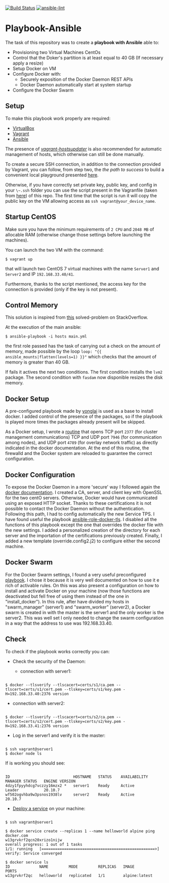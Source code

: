 [![Build Status](https://www.travis-ci.com/attgua/Playbook-Ansible.svg?branch=main)](https://www.travis-ci.com/attgua/Playbook-Ansible)
[![ansible-lint](https://github.com/attgua/Playbook-Ansible/actions/workflows/github_actions.yml/badge.svg)](https://github.com/attgua/Playbook-Ansible/actions/workflows/github_actions.yml)

# Playbook-Ansible
The task of this repository was to create a **playbook with Ansible** able to:

- Provisioning two Virtual Machines CentOs
- Control that the Doker's partition is at least equal to 40 GB (If necessary apply a resize) 
- Setup Docker on VM
- Configure Docker with: <br/>
  - Securely exposition of the Docker Daemon REST APIs <br/>
  - Docker Daemon automatically start at system startup
- Configure the Docker Swarm

## Setup

To make this playbook work properly are required:

* [VirtualBox](https://www.virtualbox.org/)
* [Vagrant](https://www.ansible.com/)
* [Ansible](https://ansible.com)

The presence of *[vagrant-hostsupdater](https://github.com/agiledivider/vagrant-hostsupdater)* is also recommended for automatic management of hosts, which otherwise can still be done manually.

To create a secure SSH connection, in addition to the connection provided by Vagrant, you can follow, from step two, the *the path to success* to build a convenient local playground presented [here](https://max.engineer/six-ansible-practices#automate-adding-your-pub-key-to-vms).

Otherwise, if you have correctly set private key, public key, and config in your `\~.ssh` folder you can use the script present in the Vagranfile (taken from [here](https://stackoverflow.com/questions/30075461/how-do-i-add-my-own-public-key-to-vagrant-vm)) of this repo. The first time that the script is run it will copy the public key on the VM allowing access as `ssh vagrant@your_device_name`. 


## Startup CentOS

Make sure you have the minimum requirements of `2 CPU` and `2048 MB` of allocable RAM (otherwise change those settings before launching the machines).

You can launch the two VM with the command:

```
$ vagrant up

```

that will launch two CentOS 7 virtual machines with the name `Server1` and `Server2` and IP `192.168.33.40/41`. 

Furthermore, thanks to the script mentioned, the access key for the connection is provided (only if the key is not present).

## Control Memory

This solution is inspired from [this](https://stackoverflow.com/questions/26981907/using-ansible-to-manage-disk-space) solved-problem on StackOverflow.

At the execution of the main ansible:
```
$ ansible-playbook -i hosts main.yml
```
the first role passed has the task of carrying out a check on the amount of memory, made possible by the loop `loop: "{{ ansible_mounts|flatten(levels=1) }}"` which checks that the amount of memory is greater than 40 GB.

If fails it actives the next two conditions. 
The first condition installs the `lvm2` package. 
The second condition with `fasdam` now disponible resizes the disk memory.


## Docker Setup

A pre-configured playbook made by [yonglai](https://gist.github.com/yonglai/d4617d6914d5f4eb22e4e5a15c0e9a03) is used as a base to install docker.
I added control of the presence of the packages, so if the playbook is played more times the packages already present will be skipped.

As a Docker setup, I wrote a [routine](https://www.digitalocean.com/community/tutorials/how-to-configure-the-linux-firewall-for-docker-swarm-on-centos-7) that opens TCP port `2377` (for cluster management communications) TCP and UDP port `7946` (for communication among nodes), and UDP port `4789` (for overlay network traffic) as directly indicated in the docker documentation.
At the end of this routine, the firewalld and the Docker system are reloaded to guarantee the correct configuration.

## Docker Configuration

To expose the Docker Daemon in a more 'secure' way I followed again the [docker documentation](http://docs.docker.oeynet.com/engine/security/https/).
I created a CA, server, and client key with OpenSSL for the two centO servers. Otherwise, Docker would have communicated using an exposed HTTP socket.
Thanks to these certifications it is not possible to contact the Docker Daemon without the authentication.
Following this path, I had to config automatically the new Service TPS.
I have found useful the playbook [ansible-role-docker-tls](https://github.com/cromarty/ansible-role-docker-tls).
I disabled all the functions of this playbook except the one that overrides the docker file with the new settings. I added a personalized creation of the directory for each server and the importation of the certifications previously created. Finally, I added a new template (override.config2.j2) to configure either the second machine. 


## Docker Swarm

For the Docker Swarm settings, I found a very useful preconfigured [playbook](https://github.com/atosatto/ansible-dockerswarm).
I chose it because it is very well documented on how to use it e rich of activable rules.
On this was also present a configuration on how to install and activate Docker on your machine (now those functions are deactivated but fell free of using them instead of the one in "install_docker").
In this rule, after have divided my hosts in "swarm_manager" (server1) and "swarm_worker" (server2), a Docker swarm is created in with the master is the server1 and the only worker is the server2. This was well set I only needed to change the swarm configuration in a way that the address to use was 192.168.33.40.


## Check 

To check if the playbook works correctly you can:

- Check the security of the Daemon:

  - connection with server1:
```

$ docker --tlsverify --tlscacert=certs/s1/ca.pem --tlscert=certs/s1/cert.pem --tlskey=certs/s1/key.pem -H=192.168.33.40:2376 version

```
   - connection with server2:

```

$ docker --tlsverify --tlscacert=certs/s2/ca.pem --tlscert=certs/s2/cert.pem --tlskey=certs/s2/key.pem -H=192.168.33.41:2376 version 

```

- Log in the server1 and verify it is the master:

```

$ ssh vagrant@server1
$ docker node ls

```

  If is working you should see:
```

ID                            HOSTNAME   STATUS    AVAILABILITY   MANAGER STATUS   ENGINE VERSION
4dzy1fpyyhdcg7vczzy16mzx2 *   server1    Ready     Active         Leader           20.10.7
wf502ogvhba9w3psnos1938lv     server2    Ready     Active                          20.10.7

```

- [Deploy a service](https://docs.docker.com/engine/swarm/swarm-tutorial/deploy-service/) on your machine: 

```

$ ssh vagrant@server1

$ docker service create --replicas 1 --name helloworld alpine ping docker.com
w13grvkrf2qcn20xrizo1nijw
overall progress: 1 out of 1 tasks 
1/1: running   [==================================================>] 
verify: Service converged 

$ docker service ls
ID             NAME         MODE         REPLICAS   IMAGE           PORTS
w13grvkrf2qc   helloworld   replicated   1/1        alpine:latest   


```
 






